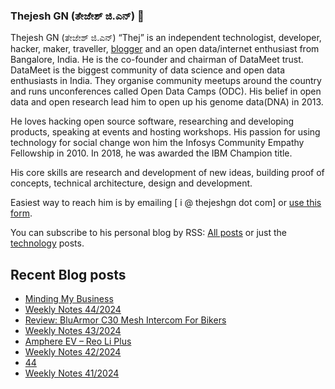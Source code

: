 ### Thejesh GN (ತೇಜೇಶ್ ಜಿ.ಎನ್) 👋

Thejesh GN (ತೇಜೇಶ್ ಜಿ.ಎನ್) “Thej” is an independent technologist, developer, hacker, maker, traveller, [blogger](https://thejeshgn.com/) and an open data/internet enthusiast from Bangalore, India. He is the co-founder and chairman of DataMeet trust. DataMeet is the biggest community of data science and open data enthusiasts in India. They organise community meetups around the country and runs unconferences called Open Data Camps (ODC). His belief in open data and open research lead him to open up his genome data(DNA) in 2013.

He loves hacking open source software, researching and developing products, speaking at events and hosting workshops. His passion for using technology for social change won him the Infosys Community Empathy Fellowship in 2010. In 2018, he was awarded the IBM Champion title.

His core skills are research and development of new ideas, building proof of concepts, technical architecture, design and development.

Easiest way to reach him is by emailing [ i @ thejeshgn dot com] or [use this form](https://thejeshgn.com/contact/).

You can subscribe to his personal blog by RSS: [All posts](https://feeds.thejeshgn.com/thejeshgn) or just the [technology](https://feeds.thejeshgn.com/technology) posts.

## Recent Blog posts
<!-- BLOG-POST-LIST:START -->
- [Minding My Business](https://thejeshgn.com/2024/11/03/minding-my-business/)
- [Weekly Notes 44/2024](https://thejeshgn.com/2024/11/01/weekly-notes-44-2024/)
- [Review: BluArmor C30 Mesh Intercom For Bikers](https://thejeshgn.com/2024/10/30/review-bluarmor-c30-mesh-intercom-for-bikers/)
- [Weekly Notes 43/2024](https://thejeshgn.com/2024/10/25/weekly-notes-43-2024/)
- [Amphere EV – Reo Li Plus](https://thejeshgn.com/2024/10/21/amphere-ev-reo-li-plus/)
- [Weekly Notes 42/2024](https://thejeshgn.com/2024/10/18/weekly-notes-42-2024/)
- [44](https://thejeshgn.com/2024/10/12/44/)
- [Weekly Notes 41/2024](https://thejeshgn.com/2024/10/11/weekly-notes-41-2024/)
<!-- BLOG-POST-LIST:END -->
